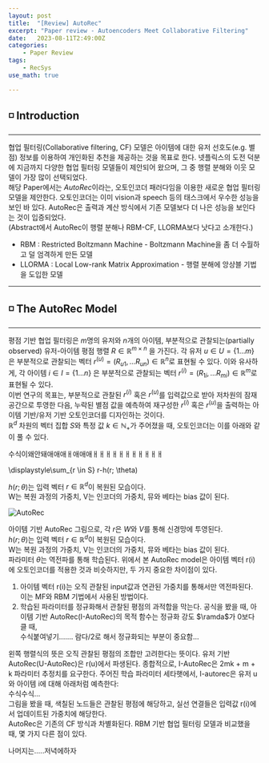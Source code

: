 ```yaml
---
layout: post
title:  "[Review] AutoRec"
excerpt: "Paper review - Autoencoders Meet Collaborative Filtering"
date:   2023-08-11T2:49:00Z
categories:
    - Paper Review
tags:
    - RecSys
use_math: true

---
```


## ◽ Introduction
---
협업 필터링(Collaborative filtering, CF) 모델은 아이템에 대한 유저 선호도(e.g. 별점) 정보를 이용하여 개인화된 추천을 제공하는 것을 목표로 한다. 넷플릭스의 도전 덕분에 지금까지 다양한 협업 필터링 모델들이 제안되어 왔으며, 그 중 행렬 분해와 이웃 모델이 가장 많이 선택되었다.  
해당 Paper에서는 *AutoRec*이라는, 오토인코더 패러다임을 이용한 새로운 협업 필터링 모델을 제안한다. 오토인코더는 이미 vision과 speech 등의 태스크에서 우수한 성능을 보인 바 있다. AutoRec은 출력과 계산 방식에서 기존 모델보다 더 나은 성능을 보인다는 것이 입증되었다.  
(Abstract에서 AutoRec이 행렬 분해나 RBM-CF, LLORMA보다 낫다고 소개한다.)
- RBM : Restricted Boltzmann Machine - Boltzmann Machine을 좀 더 수월하고 덜 엄격하게 만든 모델  
- LLORMA : Local Low-rank Matrix Approximation - 행렬 분해에 앙상블 기법을 도입한 모델  

---

## ◽ The AutoRec Model
---
평점 기반 협업 필터링은 $m$명의 유저와 $n$개의 아이템, 부분적으로 관찰되는(partially observed) 유저-아이템 평점 행렬 $R \in \mathbb{R}^{m \times n}$ 을 가진다. 각 유저 $u \in U = \lbrace 1...m \rbrace$ 은 부분적으로 관찰되는 벡터 $r^{(u)} = (R_{u1}, ... R_{un}) \in \mathbb{R}^n$로 표현될 수 있다. 이와 유사하게, 각 아이템 $i \in I = \lbrace 1...n \rbrace$ 은 부분적으로 관찰되는 벡터 $r^{(i)} = (R_{1i}, ... R_{mi}) \in \mathbb{R}^m$로 표현될 수 있다.  
이번 연구의 목표는, 부분적으로 관찰된 $r^{(i)}$ 혹은 $r^{(u)}$를 입력값으로 받아 저차원의 잠재 공간으로 투영한 다음, 누락된 별점 값을 예측하여 재구성한 $r^{(i)}$ 혹은 $r^{(u)}$을 출력하는 아이템 기반/유저 기반 오토인코더를 디자인하는 것이다.  
$\mathbb{R}^d$ 차원의 벡터 집합 $S$와 특정 값 $k \in \mathbb{N}_{+}$가 주어졌을 때, 오토인코더는 이를 아래와 같이 풀 수 있다.  

수식이왜안돼애애애ㅐ애애애ㅐㅐㅐㅐㅐㅐㅐㅐㅐㅐㅐ


\displaystyle\sum_{r \in S} r-h(r; \theta)

$h(r; \theta)$는 입력 벡터 $r \in \mathbb{R}^d$이 복원된 모습이다.  
W는 복원 과정의 가중치, V는 인코더의 가중치, 뮤와 베타는 bias 값이 된다.  

![AutoRec](https://github.com/SubinJin98/SubinJin98.github.io/assets/116137904/9b68a492-1fe3-4981-83c1-9bddbc0838fe)

아이템 기반 AutoRec 그림으로, 각 $r$은 $W$와 $V$를 통해 신경망에 투영된다.  
$h(r; \theta)$는 입력 벡터 $r \in \mathbb{R}^d$이 복원된 모습이다.  
W는 복원 과정의 가중치, V는 인코더의 가중치, 뮤와 베타는 bias 값이 된다.  
파라미터 $\theta$는 역전파를 통해 학습된다.
위에서 본 AutoRec model은 아이템 벡터 r(i)에 오토인코더를 적용한 것과 비슷하지만, 두 가지 중요한 차이점이 있다.  
1. 아이템 벡터 r(i)는 오직 관찰된 input값과 연관된 가중치를 통해서만 역전파된다. 이는 MF와 RBM 기법에서 사용된 방법이다.  
2. 학습된 파라미터를 정규화해서 관찰된 평점의 과적합을 막는다. 공식을 봤을 때, 아이템 기반 AutoRec(I-AutoRec)의 목적 함수는 정규화 강도 $\ramda$가 0보다 클 때,  
수식붙여넣기....... 람다/2로 해서 정규화되는 부분이 중요함...  

왼쪽 행렬식의 뜻은 오직 관찰된 평점의 조합만 고려한다는 뜻이다. 유저 기반 AutoRec(U-AutoRec)은 r(u)에서 파생된다. 종합적으로, I-AutoRec은 2mk + m + k 파라미터 추정치를 요구한다. 주어진 학습 파라미터 세타햇에서, I-autorec은 유저 u와 아이템 i에 대해 아래처럼 예측한다:  
수식수식...  
그림을 봤을 때, 색칠된 노드들은 관찰된 평점에 해당하고, 실선 연결들은 입력값 r(i)에서 업데이트된 가중치에 해당한다.  
AutoRec은 기존의 CF 방식과 차별화된다. RBM 기반 협업 필터링 모델과 비교했을 때, 몇 가지 다른 점이 있다.  

나머지는.....저녁에하자




